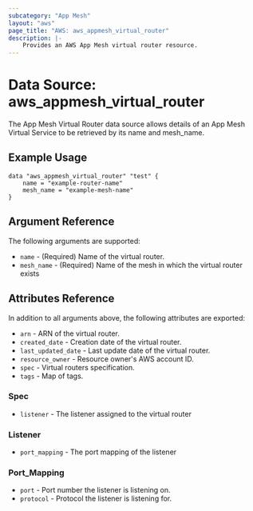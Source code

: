 ```yaml
---
subcategory: "App Mesh"
layout: "aws"
page_title: "AWS: aws_appmesh_virtual_router"
description: |-
    Provides an AWS App Mesh virtual router resource.
---
```


# Data Source: aws_appmesh_virtual_router

The App Mesh Virtual Router data source allows details of an App Mesh Virtual Service to be retrieved by its name and mesh_name.

## Example Usage

```hcl
data "aws_appmesh_virtual_router" "test" {
    name = "example-router-name"
    mesh_name = "example-mesh-name"
}
```

## Argument Reference

The following arguments are supported:

* `name` - (Required) Name of the virtual router.
* `mesh_name` - (Required) Name of the mesh in which the virtual router exists

## Attributes Reference

In addition to all arguments above, the following attributes are exported:

* `arn` - ARN of the virtual router.
* `created_date` - Creation date of the virtual router.
* `last_updated_date` - Last update date of the virtual router.
* `resource_owner` - Resource owner's AWS account ID.
* `spec` - Virtual routers specification.
* `tags` - Map of tags.

### Spec

* `listener` - The listener assigned to the virtual router

### Listener

* `port_mapping` - The port mapping of the listener

### Port_Mapping

* `port` - Port number the listener is listening on.
* `protocol` - Protocol the listener is listening for.
